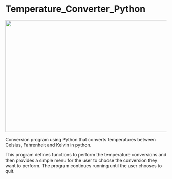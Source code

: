 # Temperature_Converter_Python

<img src="https://pyseek.com/wp-content/uploads/2023/05/python-temperature-converter-1.jpg" width="700" height="350">

Conversion program using Python that converts temperatures between Celsius, Fahrenheit and Kelvin in python.

This program defines functions to perform the temperature conversions and then provides a simple menu for the user to choose the conversion they want to perform. The program continues running until the user chooses to quit.
